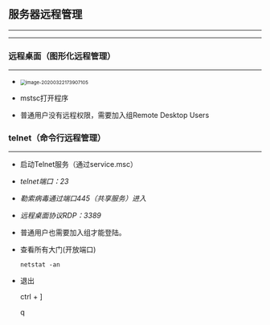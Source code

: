 ## 服务器远程管理

---

---

### 远程桌面（图形化远程管理）

---

* <img src="/Learning-Notes/./qmfgwhloanqrxtxibiji/SavedPics/服务器远程管理/image-20200322173907105.png" alt="image-20200322173907105" style="zoom: 67%;" />
* mstsc打开程序

* 普通用户没有远程权限，需要加入组Remote Desktop Users



### telnet（命令行远程管理）

---

* 启动Telnet服务（通过service.msc）
* *telnet端口：23*
* *勒索病毒通过端口445（共享服务）进入*
* *远程桌面协议RDP：3389*
* 普通用户也需要加入组才能登陆。

* 查看所有大门(开放端口)

  ```dos
  netstat -an
  ```

* 退出

  ctrl + ]

  q
